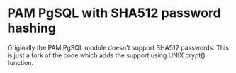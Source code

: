 # PAM PgSQL with SHA512 password hashing

Originally the PAM PgSQL module doesn't support SHA512 passwords. 
This is just a fork of the code which adds the support using UNIX 
crypt() function.

